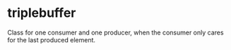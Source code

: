 # triplebuffer
Class for one consumer and one producer, when the consumer only cares for the last produced element.

